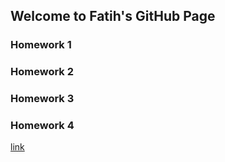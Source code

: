 ## Welcome to Fatih's GitHub Page


### Homework 1
### Homework 2
### Homework 3
### Homework 4

[link](https://moodle.boun.edu.tr/)

